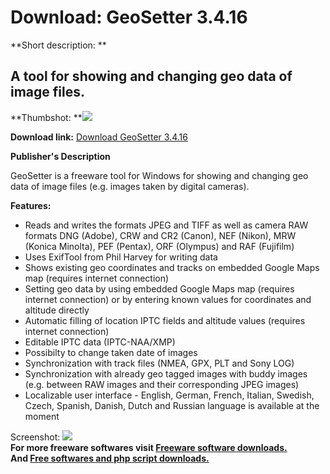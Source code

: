 # Download: GeoSetter 3.4.16

**Short description: **

## A tool for showing and changing geo data of image files.

  
**Thumbshot: **![](http://www.freewarefiles.com/screenshot/geosetter_md.jpg)   
  
**Download link:** [Download GeoSetter 3.4.16](http://freesoftwares.boysofts.com/GeoSetter_program_39142.html)  
  

**Publisher's Description**  
  

GeoSetter is a freeware tool for Windows for showing and changing geo data of
image files (e.g. images taken by digital cameras).

**Features:**

  * Reads and writes the formats JPEG and TIFF as well as camera RAW formats DNG (Adobe), CRW and CR2 (Canon), NEF (Nikon), MRW (Konica Minolta), PEF (Pentax), ORF (Olympus) and RAF (Fujifilm) 
  * Uses ExifTool from Phil Harvey for writing data 
  * Shows existing geo coordinates and tracks on embedded Google Maps map (requires internet connection) 
  * Setting geo data by using embedded Google Maps map (requires internet connection) or by entering known values for coordinates and altitude directly 
  * Automatic filling of location IPTC fields and altitude values (requires internet connection) 
  * Editable IPTC data (IPTC-NAA/XMP) 
  * Possibilty to change taken date of images 
  * Synchronization with track files (NMEA, GPX, PLT and Sony LOG) 
  * Synchronization with already geo tagged images with buddy images (e.g. between RAW images and their corresponding JPEG images) 
  * Localizable user interface - English, German, French, Italian, Swedish, Czech, Spanish, Danish, Dutch and Russian language is available at the moment 

  
  
Screenshot: ![](http://www.freewarefiles.com/screenshot/geosetter.jpg)  
**For more freeware softwares visit [Freeware software downloads.](http://freesoftwares.boysofts.com/)**   
**And [Free softwares and php script downloads.](http://www.boysofts.com/)**

